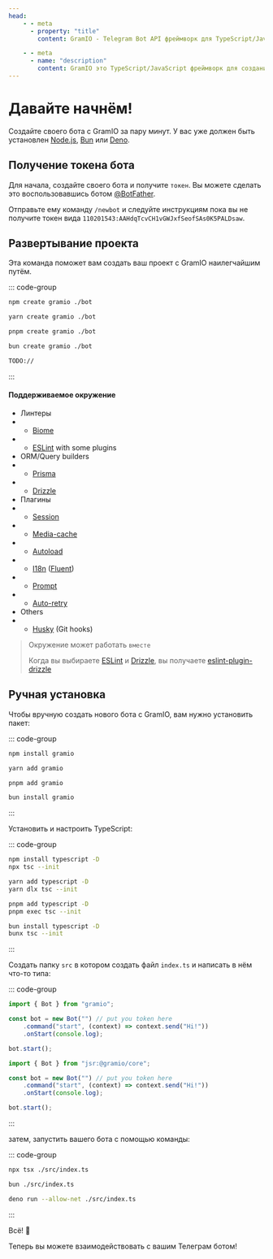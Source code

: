 ```yaml
---
head:
    - - meta
      - property: "title"
        content: GramIO - Telegram Bot API фреймворк для TypeScript/JavaScript

    - - meta
      - name: "description"
        content: GramIO это TypeScript/JavaScript фреймворк для создания Телеграм ботов. Чтобы начать, вы можете ввести в консоль "npx create gramio bot-dir" и запустить своего бота с помощью "npm run dev". Это всё что вам нужно чтобы начать работать с GramIO.
---
```


# Давайте начнём!

Создайте своего бота с GramIO за пару минут. У вас уже должен быть установлен [Node.js](https://nodejs.org/), [Bun](https://bun.sh/) или [Deno](https://deno.com/).

## Получение токена бота

Для начала, создайте своего бота и получите `токен`. Вы можете сделать это воспользовавшись ботом [@BotFather](https://t.me/BotFather).

Отправьте ему команду `/newbot` и следуйте инструкциям пока вы не получите токен вида `110201543:AAHdqTcvCH1vGWJxfSeofSAs0K5PALDsaw`.

## Развертывание проекта

Эта команда поможет вам создать ваш проект с GramIO наилегчайшим путём.

::: code-group

```bash [npm]
npm create gramio ./bot
```

```bash [yarn]
yarn create gramio ./bot
```

```bash [pnpm]
pnpm create gramio ./bot
```

```bash [bun]
bun create gramio ./bot
```

```bash [deno]
TODO://
```

:::

#### Поддерживаемое окружение

-   Линтеры
-   -   [Biome](https://biomejs.dev/)
-   -   [ESLint](https://eslint.org/) with some plugins
-   ORM/Query builders
-   -   [Prisma](https://www.prisma.io/)
-   -   [Drizzle](https://orm.drizzle.team/)
-   Плагины
-   -   [Session](https://gramio.netlify.app/plugins/official/session.html)
-   -   [Media-cache](https://gramio.netlify.app/plugins/official/media-cache.html)
-   -   [Autoload](https://gramio.netlify.app/plugins/official/autoload.html)
-   -   [I18n](https://gramio.netlify.app/plugins/official/i18n.html) ([Fluent](https://projectfluent.org/))
-   -   [Prompt](https://gramio.netlify.app/plugins/official/prompt.html)
-   -   [Auto-retry](https://gramio.netlify.app/plugins/official/auto-retry.html)
-   Others
-   -   [Husky](https://typicode.github.io/husky/) (Git hooks)

> Окружение может работать `вместе`
>
> Когда вы выбираете [ESLint](https://eslint.org/) и [Drizzle](https://orm.drizzle.team/), вы получаете [eslint-plugin-drizzle](https://orm.drizzle.team/docs/eslint-plugin)

## Ручная установка

Чтобы вручную создать нового бота с GramIO, вам нужно установить пакет:

::: code-group

```bash [npm]
npm install gramio
```

```bash [yarn]
yarn add gramio
```

```bash [pnpm]
pnpm add gramio
```

```bash [bun]
bun install gramio
```

:::

Установить и настроить TypeScript:

::: code-group

```bash [npm]
npm install typescript -D
npx tsc --init
```

```bash [yarn]
yarn add typescript -D
yarn dlx tsc --init
```

```bash [pnpm]
pnpm add typescript -D
pnpm exec tsc --init
```

```bash [bun]
bun install typescript -D
bunx tsc --init
```

:::

Создать папку `src` в котором создать файл `index.ts` и написать в нём что-то типа:

::: code-group

```ts twoslash [Bun or Node.js]
import { Bot } from "gramio";

const bot = new Bot("") // put you token here
    .command("start", (context) => context.send("Hi!"))
    .onStart(console.log);

bot.start();
```

```ts [Deno]
import { Bot } from "jsr:@gramio/core";

const bot = new Bot("") // put you token here
    .command("start", (context) => context.send("Hi!"))
    .onStart(console.log);

bot.start();
```

:::

затем, запустить вашего бота с помощью команды:

::: code-group

```bash [tsx]
npx tsx ./src/index.ts
```

```bash [bun]
bun ./src/index.ts
```

```bash [deno]
deno run --allow-net ./src/index.ts
```

:::

Всё! 🎉

Теперь вы можете взаимодействовать с вашим Телеграм ботом!
